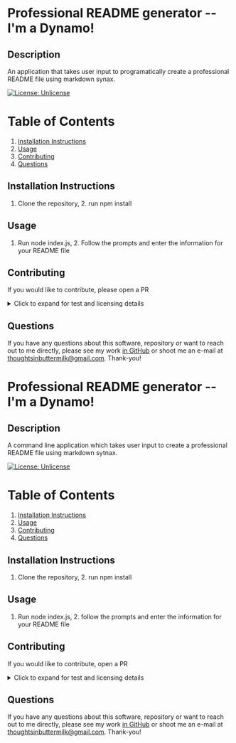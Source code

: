 

# Professional README generator -- I'm a Dynamo!
    
## Description

An application that takes user input to programatically create a professional README file using markdown synax.

[![License: Unlicense](https://img.shields.io/badge/license-Unlicense-blue.svg)](https://choosealicense.com/licenses/unlicense/)

# Table of Contents
1. [Installation Instructions](#installation%20instructions)
2. [Usage](#usage)
3. [Contributing](#contributing)
4. [Questions](#questions)
    
## Installation Instructions

1. Clone the repository, 2. run npm install

## Usage 

1. Run node index.js, 2. Follow the prompts and enter the information for your README file

## Contributing 

If you would like to contribute, please open a PR

<details>
<summary>Click to expand for test and licensing details</summary>

## Tests

The 1.0 version of this application is not guarded by unit or functional tests

## License

The application in this repository is covered by the Unlicense license. Use [this link to view the details of the Unlicense license.](https://choosealicense.com/licenses/unlicense/) 

</details>

## Questions

If you have any questions about this software, repository or want to reach out to me directly, please see my work [in GitHub](http://www.github.com/thoughtsinbuttermilk/) or shoot me an e-mail at thoughtsinbuttermilk@gmail.com. Thank-you!



# Professional README generator -- I'm a Dynamo!
    
## Description

A command line application which takes user input to create a professional README file using markdown sytnax.

[![License: Unlicense](https://img.shields.io/badge/license-Unlicense-blue.svg)](https://choosealicense.com/licenses/unlicense/)

# Table of Contents
1. [Installation Instructions](#installation%20instructions)
2. [Usage](#usage)
3. [Contributing](#contributing)
4. [Questions](#questions)
    
## Installation Instructions

1. Clone the repository, 2. run npm install

## Usage 

1. Run node index.js, 2. follow the prompts and enter the information for your README file

## Contributing 

If you would  like to contribute, open a PR

<details>
<summary>Click to expand for test and licensing details</summary>

## Tests

The 1.0 version of the application is not guarded by unit or functional tests

## License

The application in this repository is covered by the Unlicense license. Use [this link to view the details of the Unlicense license.](https://choosealicense.com/licenses/unlicense/) 

</details>

## Questions

If you have any questions about this software, repository or want to reach out to me directly, please see my work [in GitHub](http://www.github.com/thoughtsinbuttermilk/) or shoot me an e-mail at thoughtsinbuttermilk@gmail.com. Thank-you!

